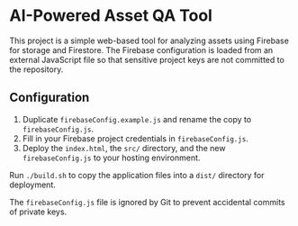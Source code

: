 # AI-Powered Asset QA Tool

This project is a simple web-based tool for analyzing assets using Firebase for storage and Firestore. The Firebase configuration is loaded from an external JavaScript file so that sensitive project keys are not committed to the repository.

## Configuration

1. Duplicate `firebaseConfig.example.js` and rename the copy to `firebaseConfig.js`.
2. Fill in your Firebase project credentials in `firebaseConfig.js`.
3. Deploy the `index.html`, the `src/` directory, and the new `firebaseConfig.js` to your hosting environment.

Run `./build.sh` to copy the application files into a `dist/` directory for deployment.

The `firebaseConfig.js` file is ignored by Git to prevent accidental commits of private keys.
